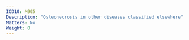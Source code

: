 ```yaml
---
ICD10: M905
Description: "Osteonecrosis in other diseases classified elsewhere"
Matters: No
Weight: 0
---
```

